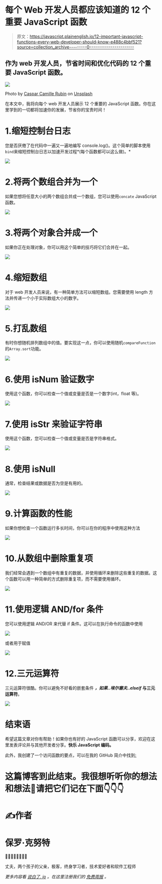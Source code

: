 # 每个 Web 开发人员都应该知道的 12 个重要 JavaScript 函数

> 原文：<https://javascript.plainenglish.io/12-important-javascript-functions-every-web-developer-should-know-e488c4bbf521?source=collection_archive---------0----------------------->

## 作为 web 开发人员，节省时间和优化代码的 12 个重要 JavaScript 函数。

![](img/691b1afab9ce3c02cdfcf2d1c21717fd.png)

Photo by [Caspar Camille Rubin](https://unsplash.com/@casparrubin?utm_source=unsplash&utm_medium=referral&utm_content=creditCopyText) on [Unsplash](https://unsplash.com/s/photos/javascript?utm_source=unsplash&utm_medium=referral&utm_content=creditCopyText)

在本文中，我将向每个 web 开发人员展示 12 个重要的 JavaScript 函数。你在这里学到的一切都将加速你的发展，节省你的宝贵时间！

# 1.缩短控制台日志

您是否厌倦了在代码中一遍又一遍地编写 console.log()。这个简单的脚本使用`bind`来缩短控制台日志以加速开发过程*(每个函数都可以这么做)。*

![](img/03d8a305f6361f4d889f97fe117112d0.png)

# 2.将两个数组合并为一个

如果您想将任意大小的两个数组合并成一个数组，您可以使用`concate` JavaScript 函数。

![](img/1c3f3d9bdf3a4b8466510706a8aba22c.png)

# 3.将两个对象合并成一个

如果你正在处理对象，你可以用这个简单的技巧将它们合并在一起。

![](img/ba3b9e91e9c993238bdca5054c1b051e.png)

# 4.缩短数组

对于 web 开发人员来说，有一种简单方法可以缩短数组。您需要使用 length 方法并传递一个小于实际数组大小的数字。

![](img/cee858d3dc644b73e8d9c49d200a01ba.png)

# 5.打乱数组

有时你想随机排列数组中的值。要实现这一点，你可以使用随机`compareFunction`的`Array.sort`功能。

![](img/e88c2cab6464689f4777ce94d4072bfe.png)

# 6.使用 isNum 验证数字

使用这个函数，你可以检查一个值或变量是否是一个数字(int，float 等)。

![](img/a50d8b39ba18f0436ea6cc66afcf64a1.png)

# 7.使用 isStr 来验证字符串

使用这个函数，您可以检查一个值或变量是否是字符串格式。

![](img/9d9b3eb02c84ddd17f5c5cc597d647a8.png)

# 8.使用 isNull

通常，检查结果或数据是否为空是有用的。

![](img/b5c8438613ef5f7d8a06049907aabc18.png)

# 9.计算函数的性能

如果你想检查一个函数运行多长时间，你可以在你的程序中使用这种方法

![](img/4978ff9760af3159d46c3f7f4da0f4bc.png)

# 10.从数组中删除重复项

我们经常会遇到一个数组中有重复的数据，并使用循环来删除这些重复的数据。这个函数可以用一种简单的方式删除重复项，而不需要使用循环。

![](img/a7eeee846e67bdef4857e134d73a48d6.png)

# 11.使用逻辑 AND/for 条件

您可以使用逻辑 AND/OR 来代替 if 条件。这可以在执行命令的函数中使用

![](img/7209d5e0aefa93f57b1a1d39f2957176.png)

或者用于赋值

![](img/0aab4e46611a974093cff293d368ee11.png)

# 12.三元运算符

三元运算符很酷。你可以避免不好看的嵌套条件 ***，如果..埃尔塞夫..elseif* 与三元运算符**。

![](img/fb9d7ce210452370712c5ed737c70937.png)

# 结束语

希望这篇文章对你有帮助！如果你也有好的 JavaScript 函数可以分享，欢迎在这里发表评论并与其他开发者分享。**快乐 JavaScript 编码。**

此外，我创建了一个访问函数的要点，可以在我的 GitHub 简介中找到[:](https://gist.github.com/paulknulst/6a6dd09218913728349dd64f864bf8f4)

# 这篇博客到此结束。我很想听听你的想法和想法🤗请把它们记在下面👇👇👇

# ✍️作者

# 保罗·克努特

👨🏻‍💻🤓🏋️‍🏸🎾🚀

丈夫，两个孩子的父亲，极客，终身学习者，技术爱好者和软件工程师

*更多内容看* [*说白了. io*](http://plainenglish.io/) *。在这里注册我们的* [*免费周报*](http://newsletter.plainenglish.io/) *。*